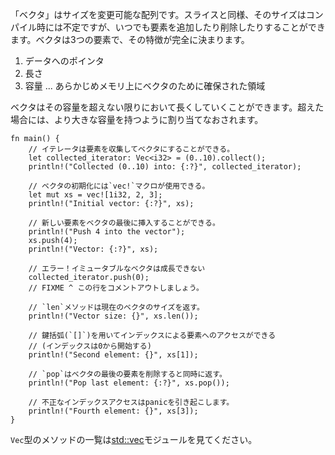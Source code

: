 <!-- Vectors are re-sizable arrays. Like slices, their size is not known at compile
time, but they can grow or shrink at any time. A vector is represented using
3 words: a pointer to the data, its length, and its capacity. The capacity
indicates how much memory is reserved for the vector. The vector can grow as
long as the length is smaller than the capacity. When this threshold needs to
be surpassed, the vector is reallocated with a larger capacity. -->
「ベクタ」はサイズを変更可能な配列です。スライスと同様、そのサイズはコンパイル時には不定ですが、いつでも要素を追加したり削除したりすることができます。ベクタは3つの要素で、その特徴が完全に決まります。

1. データへのポインタ
2. 長さ
3. 容量 ... あらかじめメモリ上にベクタのために確保された領域

ベクタはその容量を超えない限りにおいて長くしていくことができます。超えた場合には、より大きな容量を持つように割り当てなおされます。


``` rust,editable,ignore,mdbook-runnable
fn main() {
    // イテレータは要素を収集してベクタにすることができる。
    let collected_iterator: Vec<i32> = (0..10).collect();
    println!("Collected (0..10) into: {:?}", collected_iterator);

    // ベクタの初期化には`vec!`マクロが使用できる。
    let mut xs = vec![1i32, 2, 3];
    println!("Initial vector: {:?}", xs);

    // 新しい要素をベクタの最後に挿入することができる。
    println!("Push 4 into the vector");
    xs.push(4);
    println!("Vector: {:?}", xs);

    // エラー！イミュータブルなベクタは成長できない
    collected_iterator.push(0);
    // FIXME ^ この行をコメントアウトしましょう。

    // `len`メソッドは現在のベクタのサイズを返す。
    println!("Vector size: {}", xs.len());

    // 鍵括弧(`[]`)を用いてインデックスによる要素へのアクセスができる
    // (インデックスは0から開始する)
    println!("Second element: {}", xs[1]);

    // `pop`はベクタの最後の要素を削除すると同時に返す。
    println!("Pop last element: {:?}", xs.pop());

    // 不正なインデックスアクセスはpanicを引き起こします。
    println!("Fourth element: {}", xs[3]);
}

```

<!-- More `Vec` methods can be found under the
[std::vec][vec] module -->
`Vec`型のメソッドの一覧は[std::vec][vec]モジュールを見てください。

[vec]: http://doc.rust-lang.org/std/vec/

